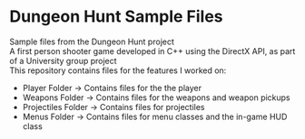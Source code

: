 # Dungeon Hunt Sample Files
Sample files from the Dungeon Hunt project\
A first person shooter game developed in C++ using the DirectX API, as part of a University group project\
This repository contains files for the features I worked on:
- Player Folder 	    -> Contains files for the the player
- Weapons Folder 	    -> Contains files for the weapons and weapon pickups
- Projectiles Folder    -> Contains files for projectiles
- Menus Folder		    -> Contains files for menu classes and the in-game HUD class
